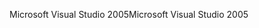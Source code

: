 <span data-ttu-id="23430-101">Microsoft Visual Studio 2005</span><span class="sxs-lookup"><span data-stu-id="23430-101">Microsoft Visual Studio 2005</span></span>